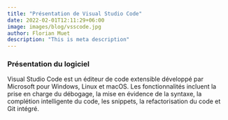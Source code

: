 ```yaml
---
title: "Présentation de Visual Studio Code"
date: 2022-02-01T12:11:29+06:00
image: images/blog/vsscode.jpg
author: Florian Muet
description: "This is meta description"
---
```

### Présentation du logiciel

Visual Studio Code est un éditeur de code extensible développé par Microsoft pour Windows, Linux et macOS. Les fonctionnalités incluent la prise en charge du débogage, la mise en évidence de la syntaxe, la complétion intelligente du code, les snippets, la refactorisation du code et Git intégré.